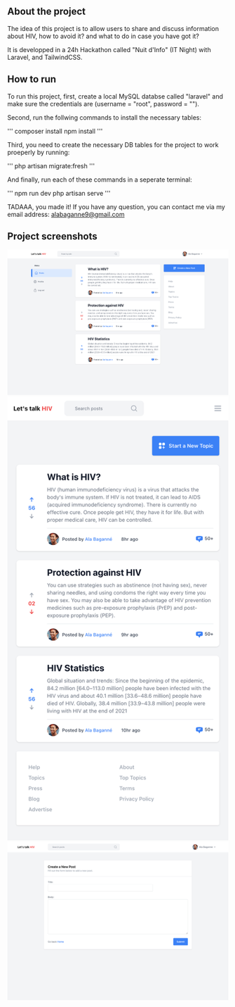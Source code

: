 ## About the project

The idea of this project is to allow users to share and discuss information about HIV, how to avoid it? and what to do in case you have got it?

It is developped in a 24h Hackathon called "Nuit d'Info" (IT Night) with Laravel, and TailwindCSS.

## How to run

To run this project, first, create a local MySQL databse called "laravel" and make sure the credentials are (username = "root", password = "").

Second, run the follwing commands to install the necessary tables:

'''
composer install
npm install
'''

Third, you need to create the necessary DB tables for the project to work proeperly by running:

''' php artisan migrate:fresh '''

And finally, run each of these commands in a seperate terminal:

'''
npm run dev
php artisan serve
'''

TADAAA, you made it!
If you have any question, you can contact me via my email address: alabaganne9@gmail.com

## Project screenshots
![Homepage](/screenshots/homepage.png)
![Homepage for small devices](/screenshots/homepage-small-devices.png)
![Create Topic/Post page](/screenshots/create-post.png)
